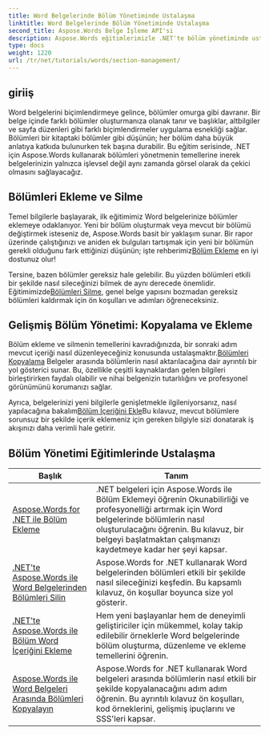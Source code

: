 ```yaml
---
title: Word Belgelerinde Bölüm Yönetiminde Ustalaşma
linktitle: Word Belgelerinde Bölüm Yönetiminde Ustalaşma
second_title: Aspose.Words Belge İşleme API'si
description: Aspose.Words eğitimlerimizle .NET'te bölüm yönetiminde ustalaşın. Word belgelerinde bölümleri sorunsuz bir şekilde eklemeyi, silmeyi, kopyalamayı ve eklemeyi öğrenin.
type: docs
weight: 1220
url: /tr/net/tutorials/words/section-management/
---
```

## giriiş

Word belgelerini biçimlendirmeye gelince, bölümler omurga gibi davranır. Bir belge içinde farklı bölümler oluşturmanıza olanak tanır ve başlıklar, altbilgiler ve sayfa düzenleri gibi farklı biçimlendirmeler uygulama esnekliği sağlar. Bölümleri bir kitaptaki bölümler gibi düşünün; her bölüm daha büyük anlatıya katkıda bulunurken tek başına durabilir. Bu eğitim serisinde, .NET için Aspose.Words kullanarak bölümleri yönetmenin temellerine inerek belgelerinizin yalnızca işlevsel değil aynı zamanda görsel olarak da çekici olmasını sağlayacağız.

## Bölümleri Ekleme ve Silme

 Temel bilgilerle başlayarak, ilk eğitimimiz Word belgelerinize bölümler eklemeye odaklanıyor. Yeni bir bölüm oluşturmak veya mevcut bir bölümü değiştirmek isteseniz de, Aspose.Words basit bir yaklaşım sunar. Bir rapor üzerinde çalıştığınızı ve aniden ek bulguları tartışmak için yeni bir bölümün gerekli olduğunu fark ettiğinizi düşünün; işte rehberimiz[Bölüm Ekleme](./adding-sections/) en iyi dostunuz olur! 

Tersine, bazen bölümler gereksiz hale gelebilir. Bu yüzden bölümleri etkili bir şekilde nasıl sileceğinizi bilmek de aynı derecede önemlidir. Eğitimimizde[Bölümleri Silme](./delete-sections-word-document/), genel belge yapısını bozmadan gereksiz bölümleri kaldırmak için ön koşulları ve adımları öğreneceksiniz. 

## Gelişmiş Bölüm Yönetimi: Kopyalama ve Ekleme

 Bölüm ekleme ve silmenin temellerini kavradığınızda, bir sonraki adım mevcut içeriği nasıl düzenleyeceğiniz konusunda ustalaşmaktır.[Bölümleri Kopyalama](./copy-sections-word-documents/) Belgeler arasında bölümlerin nasıl aktarılacağına dair ayrıntılı bir yol gösterici sunar. Bu, özellikle çeşitli kaynaklardan gelen bilgileri birleştirirken faydalı olabilir ve nihai belgenizin tutarlılığını ve profesyonel görünümünü korumanızı sağlar. 

 Ayrıca, belgelerinizi yeni bilgilerle genişletmekle ilgileniyorsanız, nasıl yapılacağına bakalım[Bölüm İçeriğini Ekle](./append-section-word-content/)Bu kılavuz, mevcut bölümlere sorunsuz bir şekilde içerik eklemeniz için gereken bilgiyle sizi donatarak iş akışınızı daha verimli hale getirir.

 ## Bölüm Yönetimi Eğitimlerinde Ustalaşma
| Başlık | Tanım |
| --- | --- |
| [Aspose.Words for .NET ile Bölüm Ekleme](./adding-sections/) | .NET belgeleri için Aspose.Words ile Bölüm Eklemeyi öğrenin Okunabilirliği ve profesyonelliği artırmak için Word belgelerinde bölümlerin nasıl oluşturulacağını öğrenin. Bu kılavuz, bir belgeyi başlatmaktan çalışmanızı kaydetmeye kadar her şeyi kapsar. |
| [.NET'te Aspose.Words ile Word Belgelerinden Bölümleri Silin](./delete-sections-word-document/) | Aspose.Words for .NET kullanarak Word belgelerinden bölümleri etkili bir şekilde nasıl sileceğinizi keşfedin. Bu kapsamlı kılavuz, ön koşullar boyunca size yol gösterir. |
| [.NET'te Aspose.Words ile Bölüm Word İçeriğini Ekleme](./append-section-word-content/) | Hem yeni başlayanlar hem de deneyimli geliştiriciler için mükemmel, kolay takip edilebilir örneklerle Word belgelerinde bölüm oluşturma, düzenleme ve ekleme temellerini öğrenin. |
| [Aspose.Words ile Word Belgeleri Arasında Bölümleri Kopyalayın](./copy-sections-word-documents/) | Aspose.Words for .NET kullanarak Word belgeleri arasında bölümlerin nasıl etkili bir şekilde kopyalanacağını adım adım öğrenin. Bu ayrıntılı kılavuz ön koşulları, kod örneklerini, gelişmiş ipuçlarını ve SSS'leri kapsar. |
